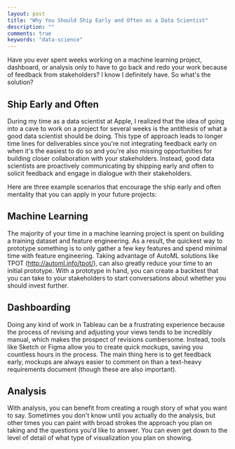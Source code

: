 ```yaml
---
layout: post
title: "Why You Should Ship Early and Often as a Data Scientist"
description: ""
comments: true
keywords: "data-science"
---
```


Have you ever spent weeks working on a machine learning project, dashboard, or analysis only to have to go back and redo your work because of feedback from stakeholders? I know I definitely have. So what's the solution?

## Ship Early and Often

During my time as a data scientist at Apple, I realized that the idea of going into a cave to work on a project for several weeks is the antithesis of what a good data scientist should be doing. This type of approach leads to longer time lines for deliverables since you're not integrating feedback early on when it's the easiest to do so and you're also missing opportunities for building closer collaboration with your stakeholders. Instead, good data scientists are proactively communicating by shipping early and often to solicit feedback and engage in dialogue with their stakeholders.

Here are three example scenarios that encourage the ship early and often mentality that you can apply in your future projects:

## Machine Learning

The majority of your time in a machine learning project is spent on building a training dataset and feature engineering. As a result, the quickest way to prototype something is to only gather a few key features and spend minimal time with feature engineering. Taking advantage of AutoML solutions like TPOT (http://automl.info/tpot/), can also greatly reduce your time to an initial prototype. With a prototype in hand, you can create a backtest that you can take to your stakeholders to start conversations about whether you should invest further. 

## Dashboarding

Doing any kind of work in Tableau can be a frustrating experience because the process of revising and adjusting your views tends to be incredibly manual, which makes the prospect of revisions cumbersome. Instead, tools like Sketch or Figma allow you to create quick mockups, saving you countless hours in the process. The main thing here is to get feedback early, mockups are always easier to comment on than a text-heavy requirements document (though these are also important).

## Analysis

With analysis, you can benefit from creating a rough story of what you want to say. Sometimes you don't know until you actually do the analysis, but other times you can paint with broad strokes the approach you plan on taking and the questions you'd like to answer. You can even get down to the level of detail of what type of visualization you plan on showing.